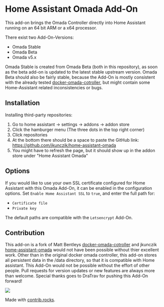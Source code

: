 # Home Assistant Omada Add-On

This add-on brings the Omada Controller directly into Home Assistant running on an 64 bit ARM or a x64 processor.

There exist two Add-On-Versions:

- Omada Stable
- Omada Beta
- Omada v5.x

Omada Stable is created from Omada Beta (both in this repository), as soon as the beta add-on is updated to the latest
stable upstream version. Omada Beta should also be fairly stable, because the Add-On is mostly consistent with the already tested [docker-omada-cotroller](https://github.com/mbentley/docker-omada-controller), but might contain some Home-Assistant related inconsistencies or bugs.

## Installation

Installing third-party repositories:

1. Go to home assistant -> settings -> addons -> addon store
2. Click the hamburger menu (The three dots in the top right corner)
3. Click repositories
4. At the bottom there should be a space to paste the GitHub link: https://github.com/jkunczik/home-assistant-omada
5. You might have to refresh the page, but it should show up in the addon store under "Home Assistant Omada"

## Options

If you would like to use your own SSL certificate configured for Home Assistant with this Omada Add-On,
it can be enabled in the configuration options.
Set `Enable Home Assistant SSL` to `true`, and enter the full path for:

- `Certificate file`
- `Private key`

The default paths are compatible with the `Letsencrypt` Add-On.

## Contribution

This add-on is a fork of Matt Bentleys [docker-omada-cotroller](https://github.com/mbentley/docker-omada-controller) and jkunczik [home-assistant-omada](https://github.com/jkunczik/home-assistant-omada) would not have been possible without thier excellent work. Other than in the original docker omada controller, this add-on stores all persistent data in the /data directory, so that it is compatible with Home assistant. This Add-On would not be possible without the effort of other people. Pull requests for version
updates or new features are always more than welcome. Special thanks goes to DraTrav for pushing this Add-On forward!

<a href="https://github.com/jkunczik/home-assistant-omada/graphs/contributors">
  <img src="https://contrib.rocks/image?repo=jkunczik/home-assistant-omada" />
</a>

Made with [contrib.rocks](https://contrib.rocks).
